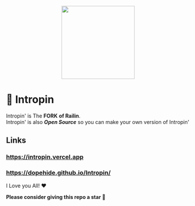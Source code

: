 <p align="center"><img style="height: 200px;" src="https://RailinGames.github.io/Assests/Imgs/Logo.png"></p>

# 🚈 Intropin
Intropin' is The **FORK** **of Railin**. <br>
Intropin' is also ***Open Source*** so you can make your own version of Intropin'
## Links
### https://intropin.vercel.app
### https://dopehide.github.io/Intropin/
I Love you All! ❤

**Please consider giving this repo a star 🌟**

